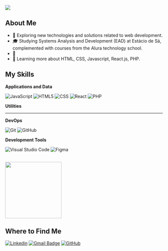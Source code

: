 ![](https://komarev.com/ghpvc/?username=MF-Sergio&color=006bed)

## About Me

- 🤔  Exploring new technologies and solutions related to web development.
- 🎓 Studying Systems Analysis and Development (EAD) at Estácio de Sá, complemented with courses from the Alura technology school.
- 💼 
- 🌱 Learning more about HTML, CSS, Javascript, React.js, PHP.

## My Skills

**Applications and Data**

![JavaScript](https://img.shields.io/badge/-JavaScript-333333?style=flat&logo=javascript)
![HTML5](https://img.shields.io/badge/-HTML5-333333?style=flat&logo=HTML5)
![CSS](https://img.shields.io/badge/-CSS-333333?style=flat&logo=CSS3&logoColor=1572B6)
![React](https://img.shields.io/badge/-React-333333?style=flat&logo=react)
![PHP](https://img.shields.io/badge/PHP-333333?style=flat&logo=php&logoColor=white)

**Utilities**

---------------------

**DevOps**

![Git](https://img.shields.io/badge/-Git-333333?style=flat&logo=git)
![GitHub](https://img.shields.io/badge/-GitHub-333333?style=flat&logo=github)

**Development Tools**

![Visual Studio Code](https://img.shields.io/badge/-Visual%20Studio%20Code-333333?style=flat&logo=visual-studio-code&logoColor=007ACC)
![Figma](https://img.shields.io/badge/-Figma-333333?style=flat&logo=figma&logoColor=007ACC)

<br/>

<a href="https://github.com/MF-Sergio" title="Perfil do Sérgio">
  <img height="180em" src="https://github-readme-stats.vercel.app/api?username=MF-Sergio&theme=dracula&show_icons=true" />
</a>

## Where to Find Me

[![Linkedin](https://img.shields.io/badge/-Sérgio_Mendes_Filho-blue?style=flat-square&logo=Linkedin&logoColor=white&link=https://www.linkedin.com/in/sérgio-mf/)](https://www.linkedin.com/in/sérgio-mf/)
[![Gmail Badge](https://img.shields.io/badge/-sergiohrznt@gmail.com-006bed?style=flat-square&logo=Gmail&logoColor=white&link=mailto:sergiohrznt@gmail.com)](mailto:sergiohrznt@gmail.com)
[![GitHub](https://img.shields.io/github/followers/MF-Sergio?label=follow&style=social)](https://github.com/stars/MF-Sergio/lists/portfólio)
